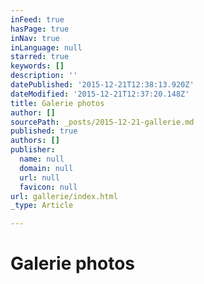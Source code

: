 ```yaml
---
inFeed: true
hasPage: true
inNav: true
inLanguage: null
starred: true
keywords: []
description: ''
datePublished: '2015-12-21T12:38:13.920Z'
dateModified: '2015-12-21T12:37:20.148Z'
title: Galerie photos
author: []
sourcePath: _posts/2015-12-21-gallerie.md
published: true
authors: []
publisher:
  name: null
  domain: null
  url: null
  favicon: null
url: gallerie/index.html
_type: Article

---
```

# Galerie photos